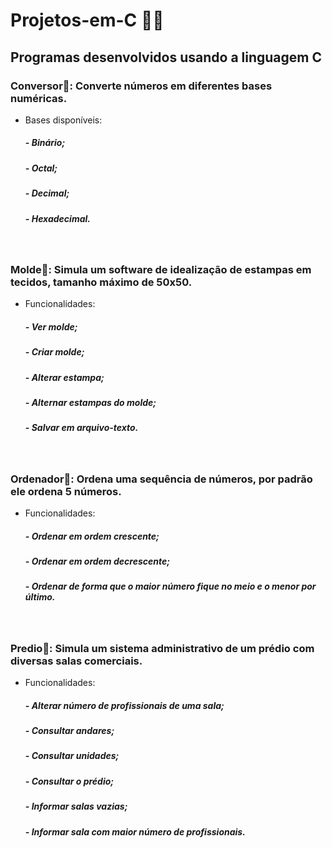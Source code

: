 # Projetos-em-C 👨‍💻

 ## Programas desenvolvidos usando a linguagem C

### Conversor🔄: Converte números em diferentes bases numéricas.
* Bases disponíveis:
    ##### - Binário;
    ##### - Octal;
    ##### - Decimal;
    ##### - Hexadecimal.

<br>  

### Molde🧵: Simula um software de idealização de estampas em tecidos, tamanho máximo de 50x50.
* Funcionalidades:
    ##### - Ver molde;
    ##### - Criar molde;
    ##### - Alterar estampa;
    ##### - Alternar estampas do molde;
    ##### - Salvar em arquivo-texto.

<br> 

### Ordenador🔢: Ordena uma sequência de números, por padrão ele ordena 5 números.
* Funcionalidades:
    ##### - Ordenar em ordem crescente;
    ##### - Ordenar em ordem decrescente;
    ##### - Ordenar de forma que o maior número fique no meio e o menor por último.

<br>  

###  Predio🏢: Simula um sistema administrativo de um prédio com diversas salas comerciais.
* Funcionalidades:
    ##### - Alterar número de profissionais de uma sala;
    ##### - Consultar andares;
    ##### - Consultar unidades;
    ##### - Consultar o prédio;
    ##### - Informar salas vazias;
    ##### - Informar sala com maior número de profissionais.